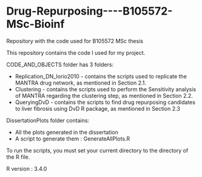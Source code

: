 # Drug-Repurposing----B105572-MSc-Bioinf
Repository with the code used for B105572 MSc thesis

This repository contains the code I used for my project.

CODE_AND_OBJECTS folder has 3 folders:

* Replication_DN_Iorio2010 - contains the scripts used to replicate the MANTRA drug network, as mentioned in Section 2.1.
* Clustering - contains the scripts used to perform the Sensitivity analysis of MANTRA regarding the clustering step, as mentioned in Section 2.2.
* QueryingDvD - contains the scripts to find drug repurposing candidates to liver fibrosis using DvD R package, as mentioned in Section 2.3

DissertationPlots folder contains:
* All the plots generated in the dissertation
* A script to generate them : GenerateAllPlots.R

To run the scripts, you must set your current directory to the directory of the R file.

R version : 3.4.0 
